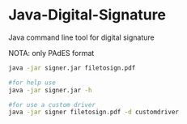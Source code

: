 # Java-Digital-Signature
Java command line  tool for digital signature

NOTA: only PAdES format

```bash
java -jar signer.jar filetosign.pdf

#for help use
java -jar signer.jar -h

#for use a custom driver
java -jar signer filetosign.pdf -d customdriver
```
